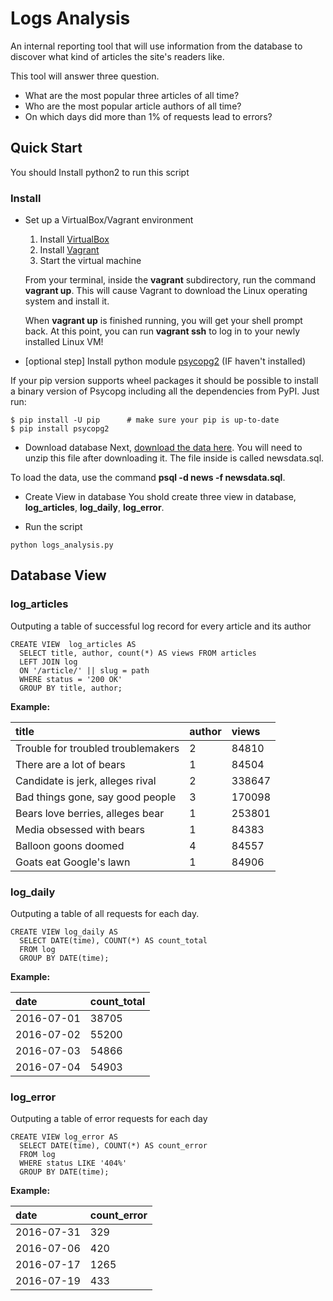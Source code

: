 # Logs Analysis

An internal reporting tool that will use information from the database to discover what kind of articles the site's readers like.

This tool will answer three question.

* What are the most popular three articles of all time?
* Who are the most popular article authors of all time?
* On which days did more than 1% of requests lead to errors?

## Quick Start

You should Install python2 to run this script

### Install

* Set up a VirtualBox/Vagrant environment
  1. Install [VirtualBox](https://www.virtualbox.org/wiki/Downloads)
  2. Install [Vagrant](https://www.vagrantup.com/downloads.html)
  3. Start the virtual machine

    From your terminal, inside the **vagrant** subdirectory, run the command **vagrant up**. This will cause Vagrant to download the Linux operating system and install it.

    When **vagrant up** is finished running, you will get your shell prompt back. At this point, you can run **vagrant ssh** to log in to your newly installed Linux VM!

* [optional step] Install python module [psycopg2](https://pypi.python.org/pypi/psycopg2) (IF haven't installed)

If your pip version supports wheel packages it should be possible to install a binary version of Psycopg including all the dependencies from PyPI. Just run:
```
$ pip install -U pip      # make sure your pip is up-to-date
$ pip install psycopg2
```

* Download database
Next, [download the data here](https://d17h27t6h515a5.cloudfront.net/topher/2016/August/57b5f748_newsdata/newsdata.zip). You will need to unzip this file after downloading it. The file inside is called newsdata.sql.

To load the data, use the command **psql -d news -f newsdata.sql**.

* Create View in database
You shold create three view in database, **log_articles**, **log_daily**, **log_error**.


* Run the script

```
python logs_analysis.py
```

## Database View

### log_articles
Outputing a table of successful log record for every article and its author

```
CREATE VIEW  log_articles AS
  SELECT title, author, count(*) AS views FROM articles
  LEFT JOIN log
  ON '/article/' || slug = path
  WHERE status = '200 OK'
  GROUP BY title, author;
```

**Example:**

|title                              | author |  views |
| :-------------------------------- | :----- | :----- |
|Trouble for troubled troublemakers |      2 |  84810 |
|There are a lot of bears           |      1 |  84504 |
|Candidate is jerk, alleges rival   |      2 | 338647 |
|Bad things gone, say good people   |      3 | 170098 |
|Bears love berries, alleges bear   |      1 | 253801 |
|Media obsessed with bears          |      1 |  84383 |
|Balloon goons doomed               |      4 |  84557 |
|Goats eat Google's lawn            |      1 |  84906 |

### log_daily
Outputing a table of all requests for each day.
```
CREATE VIEW log_daily AS
  SELECT DATE(time), COUNT(*) AS count_total
  FROM log
  GROUP BY DATE(time);
```
**Example:**

| date       | count_total |
| :--------- | :---------- |
| 2016-07-01 |       38705 |
| 2016-07-02 |       55200 |
| 2016-07-03 |       54866 |
| 2016-07-04 |       54903 |

### log_error
Outputing a table of error requests for each day

```
CREATE VIEW log_error AS
  SELECT DATE(time), COUNT(*) AS count_error
  FROM log
  WHERE status LIKE '404%'
  GROUP BY DATE(time);
```
**Example:**

| date       | count_error |
| :--------- | :---------- |
| 2016-07-31 |         329 |
| 2016-07-06 |         420 |
| 2016-07-17 |        1265 |
| 2016-07-19 |         433 |
